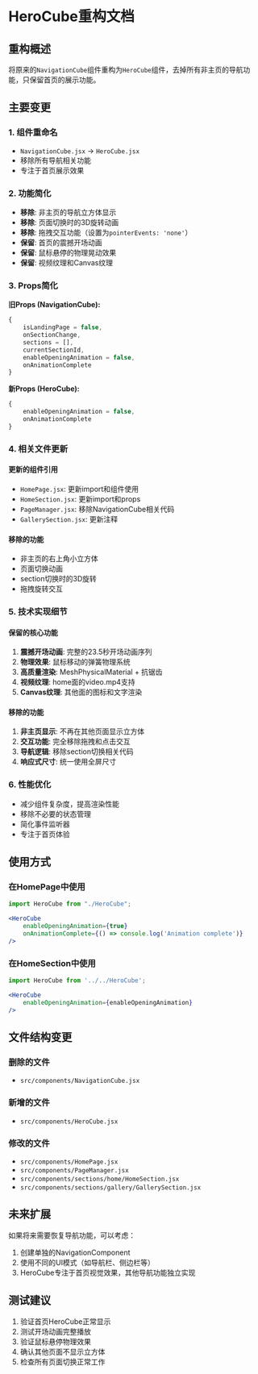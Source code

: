 # HeroCube重构文档

## 重构概述

将原来的`NavigationCube`组件重构为`HeroCube`组件，去掉所有非主页的导航功能，只保留首页的展示功能。

## 主要变更

### 1. 组件重命名
- `NavigationCube.jsx` → `HeroCube.jsx`
- 移除所有导航相关功能
- 专注于首页展示效果

### 2. 功能简化
- **移除**: 非主页的导航立方体显示
- **移除**: 页面切换时的3D旋转动画
- **移除**: 拖拽交互功能（设置为`pointerEvents: 'none'`）
- **保留**: 首页的震撼开场动画
- **保留**: 鼠标悬停的物理晃动效果
- **保留**: 视频纹理和Canvas纹理

### 3. Props简化
**旧Props (NavigationCube):**
```jsx
{
    isLandingPage = false,
    onSectionChange,
    sections = [],
    currentSectionId,
    enableOpeningAnimation = false,
    onAnimationComplete
}
```

**新Props (HeroCube):**
```jsx
{
    enableOpeningAnimation = false,
    onAnimationComplete
}
```

### 4. 相关文件更新

#### 更新的组件引用
- `HomePage.jsx`: 更新import和组件使用
- `HomeSection.jsx`: 更新import和props
- `PageManager.jsx`: 移除NavigationCube相关代码
- `GallerySection.jsx`: 更新注释

#### 移除的功能
- 非主页的右上角小立方体
- 页面切换动画
- section切换时的3D旋转
- 拖拽旋转交互

### 5. 技术实现细节

#### 保留的核心功能
1. **震撼开场动画**: 完整的23.5秒开场动画序列
2. **物理效果**: 鼠标移动的弹簧物理系统
3. **高质量渲染**: MeshPhysicalMaterial + 抗锯齿
4. **视频纹理**: home面的video.mp4支持
5. **Canvas纹理**: 其他面的图标和文字渲染

#### 移除的功能
1. **非主页显示**: 不再在其他页面显示立方体
2. **交互功能**: 完全移除拖拽和点击交互
3. **导航逻辑**: 移除section切换相关代码
4. **响应式尺寸**: 统一使用全屏尺寸

### 6. 性能优化

- 减少组件复杂度，提高渲染性能
- 移除不必要的状态管理
- 简化事件监听器
- 专注于首页体验

## 使用方式

### 在HomePage中使用
```jsx
import HeroCube from "./HeroCube";

<HeroCube 
    enableOpeningAnimation={true}
    onAnimationComplete={() => console.log('Animation complete')}
/>
```

### 在HomeSection中使用
```jsx
import HeroCube from '../../HeroCube';

<HeroCube 
    enableOpeningAnimation={enableOpeningAnimation}
/>
```

## 文件结构变更

### 删除的文件
- `src/components/NavigationCube.jsx`

### 新增的文件
- `src/components/HeroCube.jsx`

### 修改的文件
- `src/components/HomePage.jsx`
- `src/components/PageManager.jsx`
- `src/components/sections/home/HomeSection.jsx`
- `src/components/sections/gallery/GallerySection.jsx`

## 未来扩展

如果将来需要恢复导航功能，可以考虑：
1. 创建单独的NavigationComponent
2. 使用不同的UI模式（如导航栏、侧边栏等）
3. HeroCube专注于首页视觉效果，其他导航功能独立实现

## 测试建议

1. 验证首页HeroCube正常显示
2. 测试开场动画完整播放
3. 验证鼠标悬停物理效果
4. 确认其他页面不显示立方体
5. 检查所有页面切换正常工作
